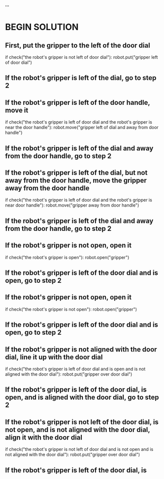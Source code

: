 
'''
# BEGIN SOLUTION

## First, put the gripper to the left of the door dial
if check("the robot's gripper is not left of door dial"):
    robot.put("gripper left of door dial")

## If the robot's gripper is left of the dial, go to step 2
## If the robot's gripper is left of the door handle, move it
if check("the robot's gripper is left of door dial and the robot's gripper is near the door handle"):
    robot.move("gripper left of dial and away from door handle")

## If the robot's gripper is left of the dial and away from the door handle, go to step 2
## If the robot's gripper is left of the dial, but not away from the door handle, move the gripper away from the door handle
if check("the robot's gripper is left of door dial and the robot's gripper is near door handle"):
    robot.move("gripper away from door handle")

## If the robot's gripper is left of the dial and away from the door handle, go to step 2
## If the robot's gripper is not open, open it
if check("the robot's gripper is open"):
    robot.open("gripper")

## If the robot's gripper is left of the door dial and is open, go to step 2
## If the robot's gripper is not open, open it
if check("the robot's gripper is not open"):
    robot.open("gripper")

## If the robot's gripper is left of the door dial and is open, go to step 2
## If the robot's gripper is not aligned with the door dial, line it up with the door dial
if check("the robot's gripper is left of door dial and is open and is not aligned with the door dial"):
    robot.put("gripper over door dial")

## If the robot's gripper is left of the door dial, is open, and is aligned with the door dial, go to step 2
## If the robot's gripper is not left of the door dial, is not open, and is not aligned with the door dial, align it with the door dial
if check("the robot's gripper is not left of door dial and is not open and is not aligned with the door dial"):
    robot.put("gripper over door dial")

## If the robot's gripper is left of the door dial, is